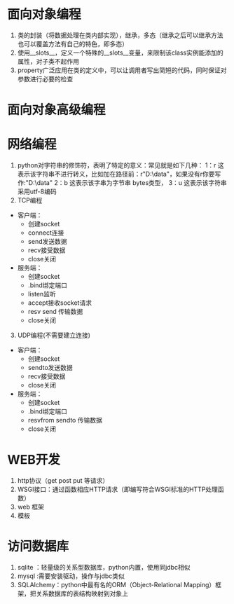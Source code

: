 # 面向对象编程
1. 类的封装（将数据处理在类内部实现），继承，多态（继承之后可以继承方法也可以覆盖方法有自己的特色，即多态）
2. 使用__slots__，定义一个特殊的__slots__变量，来限制该class实例能添加的属性，对子类不起作用
3. property广泛应用在类的定义中，可以让调用者写出简短的代码，同时保证对参数进行必要的检查

# 面向对象高级编程

# 网络编程
1. python对字符串的修饰符，表明了特定的意义：常见就是如下几种：
1：r 这表示该字符串不进行转义，比如加在路径前：r"D:\data"，如果没有r你要写作:"D:\\data"
2：b 这表示该字串为字节串 bytes类型，
3：u 这表示该字符串采用utf-8编码 
2. TCP编程
- 客户端：
    - 创建socket
    - connect连接
    - send发送数据
    - recv接受数据
    - close关闭
- 服务端：
    - 创建socket
    - .bind绑定端口
    - listen监听
    - accept接收socket请求
    - resv send 传输数据
    - close关闭
3. UDP编程(不需要建立连接)
- 客户端：
    - 创建socket
    - sendto发送数据
    - recv接受数据
    - close关闭
- 服务端：
    - 创建socket
    - .bind绑定端口
    - resvfrom sendto 传输数据
    - close关闭
# WEB开发
1. http协议（get post put 等请求）
2. WSGI接口：通过函数相应HTTP请求（即编写符合WSGI标准的HTTP处理函数）
3. web 框架
4. 模板 
# 访问数据库
1. sqlite ：轻量级的关系型数据库，python内置，使用同jdbc相似
2. mysql :需要安装驱动，操作与jdbc类似
3. SQLAlchemy：python中最有名的ORM（Object-Relational Mapping）框架，把关系数据库的表结构映射到对象上

